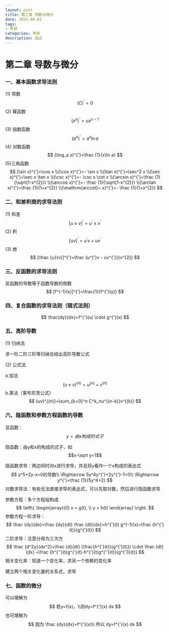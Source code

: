 ```yaml
---
layout: post
title: 第二章 导数与微分
date: 2025-08-03
tags:
- 考研
categories: 考研
description: 描述
---
```




# 第二章 导数与微分

### 一、基本函数求导法则

(1) 常数
$$
(C)^{'}=0
$$
(2) 幂函数
$$
(x^{u})^{'}=ux^{u-1}
$$
(3) 指数函数
$$
(a^{x})^{'}=a^{x} \ln a
$$
(4) 对数函数
$$
(\log_a x)^{'}=\frac {1}{x\ln a}
$$
(5)三角函数
$$
(\sin x)^{'}=\cos x 
\\(\cos x)^{'}=- \sin x 
\\(\tan x)^{'}=\sec^2 x 
\\(\sec x)^{'}=\sec x \tan x
\\(\csc x)^{'}=- \csc x \cot x
\\(\arcsin x)^{'}=\frac {1}{\sqrt{1-x^{2}}}
\\(\arccos x)^{'}=- \frac {1}{\sqrt{1-x^{2}}}
\\(\arctan x)^{'}=\frac {1}{1+x^{2}}
\\(\mathrm{arccot}~ x)^{'}=- \frac {1}{1+x^{2}}
$$


### 二、和差积商的求导法则

(1) 和差
$$
[u \pm v]^{'}=u^{'} \pm v^{'}
$$
(2) 积
$$
[uv]^{'}=u^{'}v+ uv^{'}
$$
(3) 商
$$
[\frac {u}{v}]^{'}=\frac {u^{'}v - uv^{'}}{v^{2}}
$$

### 三、反函数的求导法则

反函数的导数等于函数导数的倒数
$$
[f^{-1}(x)]^{'}=\frac{1}{f^{'}(y)}
$$

### 四、复合函数的求导法则（链式法则）

$$
\frac{dy}{dx}=f^{'}(u) \cdot g^{'}(x)
$$

### 五、高阶导数

(1) 归纳法

求一阶二阶三阶等归纳总结出高阶导数公式

(2) 公式法

a.加法
$$
(u \pm v)^{(n)}=u^{(n)}+v^{(n)}
$$
b.乘法（莱布尼茨公式）
$$
(uv)^{(n)}=\sum_{k=0}^n C^k_nu^{(n-k)}v^{(k)}
$$


### 六、隐函数和参数方程函数的导数

显函数：$$y=由x构成的式子$$

隐函数：由y和x的构成的式子，如 $$x-\sqrt y=1$$

隐函数求导：两边同时对x进行求导，并且将y看作一个x构成的表达式
$$
y^5+2y-x=0的导数\\
\Rightarrow 5y^4y^{'}+2y^{'}-1=0\\
\Rightarrow y^{'}=\frac {1}{5y^4+2}
$$
对数求导法：有些无法直接求导的表达式，可以先取对数，然后进行隐函数求导

参数方程：多个方程组构成
$$
\left\{
\begin{array}{ll}
    x = g(t), \\
    y = h(t)
\end{array}
\right.
$$
参数方程一阶求导：
$$
\frac {dy}{dx}=\frac {dy}{dt} \frac {dt}{dx}=h^{'}(t) g^{-1}(x)=\frac {h^{'}(t)}{g^{'}(t)}
$$
二阶求导：注意分母为三次方
$$
\frac {d^2y}{dx^2}=\frac {d}{dt} (\frac{h^{'}(t)}{g^{'}(t)}) \cdot \frac {dt}{dx} =\frac {h^{''}(t)g^{'}(t)-h^{'}(t)g^{''}(t)}{g^{'3}(t)}
$$
相关变化率：知道一个变化率，求另一个依赖的变化率

建立两个相关变化量的关系式，求导

### 七、函数的微分

可以理解为
$$
若y=f(x)，\\则dy=f^{'}(x) dx
$$
也可理解为
$$
因为 \frac {dy}{dx}=f^{'}(x)\\
所以 dy=f^{'}(x) dx
$$
